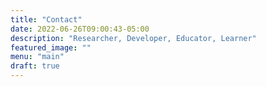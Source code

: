 ```yaml
---
title: "Contact"
date: 2022-06-26T09:00:43-05:00
description: "Researcher, Developer, Educator, Learner"
featured_image: ""
menu: "main"
draft: true
---
```

